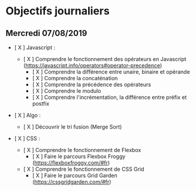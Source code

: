 # Objectifs journaliers

## Mercredi 07/08/2019


* [ X ] Javascript :
  * [ X ] Comprendre le fonctionnement des opérateurs en Javascript (https://javascript.info/operators#operator-precedence)
    * [ X ] Comprendre la différence entre unaire, binaire et opérande
    * [ X ] Comprendre la concaténation
    * [ X ] Comprendre la précédence des opérateurs
    * [ X ] Comprendre le modulo
    * [ X ] Comprendre l'incrémentation, la différence entre préfix et postfix

* [ X ] Algo : 
  * [ X ] Découvrir le tri fusion (Merge Sort)

* [ X ] CSS : 
  * [ X ] Comprendre le fonctionnement de Flexbox
    * [ X ] Faire le parcours Flexbox Froggy (https://flexboxfroggy.com/#fr)
  * [ X ] Comprendre le fonctionnement de CSS Grid
    * [ X ] Faire le parcours Grid Garden (https://cssgridgarden.com/#fr)
